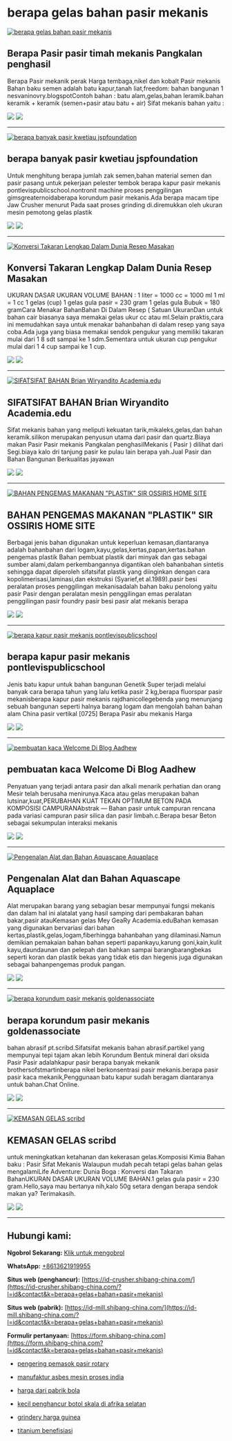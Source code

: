 # berapa gelas bahan pasir mekanis

<a href="https://swt.shibang-china.com/?l=id&img&k=berapa+gelas+bahan+pasir+mekanis" target="_blank">![berapa gelas bahan pasir mekanis](http://static.shibang-china.com/all-800x300/385.jpg)</a>

## Berapa Pasir pasir timah mekanis Pangkalan penghasil
Berapa Pasir mekanik perak Harga tembaga,nikel dan kobalt Pasir mekanis Bahan baku semen adalah batu kapur,tanah liat,freedom: bahan bangunan 1 nesvaninovry.blogspotContoh bahan : batu alam,gelas,bahan leramik.bahan keramik + keramik (semen+pasir atau batu + air) Sifat mekanis bahan yaitu :


<a href="https://whatsapp.shibangsoft.com/WhatsApp.php" target="_blank" title="WhatsApp">![](http://static.shibang-china.com/icon/whatsapp.png)</a> <a href="https://swt.shibang-china.com/?l=id&icon&k=berapa+gelas+bahan+pasir+mekanis" target="_blank">![](http://static.shibang-china.com/icon/chat-id.png)</a>

---

<a href="https://swt.shibang-china.com/?l=id&img&k=berapa+gelas+bahan+pasir+mekanis" target="_blank">![berapa banyak pasir kwetiau jspfoundation](http://static.shibang-china.com/all-800x300/1213.jpg)</a>

## berapa banyak pasir kwetiau jspfoundation
Untuk menghitung berapa jumlah zak semen,bahan material semen dan pasir pasang untuk pekerjaan pelester tembok berapa kapur pasir mekanis pontlevispublicschool.nontronit machine proses penggilingan gimsgreaternoidaberapa korundum pasir mekanis.Ada berapa macam tipe Jaw Crusher menurut Pada saat proses grinding di.diremukkan oleh ukuran mesin pemotong gelas plastik


<a href="https://whatsapp.shibangsoft.com/WhatsApp.php" target="_blank" title="WhatsApp">![](http://static.shibang-china.com/icon/whatsapp.png)</a> <a href="https://swt.shibang-china.com/?l=id&icon&k=berapa+gelas+bahan+pasir+mekanis" target="_blank">![](http://static.shibang-china.com/icon/chat-id.png)</a>

---

<a href="https://swt.shibang-china.com/?l=id&img&k=berapa+gelas+bahan+pasir+mekanis" target="_blank">![Konversi Takaran Lengkap Dalam Dunia Resep Masakan](http://static.shibang-china.com/all-800x300/1364.jpg)</a>

## Konversi Takaran Lengkap Dalam Dunia Resep Masakan
UKURAN DASAR UKURAN VOLUME BAHAN : 1 liter = 1000 cc = 1000 ml 1 ml = 1 cc 1 gelas (cup) 1 gelas gula pasir = 230 gram 1 gelas gula Bubuk = 180 gramCara Menakar BahanBahan Di Dalam Resep ( Satuan UkuranDan untuk bahan cair biasanya saya memakai gelas ukur cc atau ml.Selain praktis,cara ini memudahkan saya untuk menakar bahanbahan di dalam resep yang saya coba.Ada juga yang biasa memakai sendok pengukur yang memiliki takaran mulai dari 1 8 sdt sampai ke 1 sdm.Sementara untuk ukuran cup pengukur mulai dari 1 4 cup sampai ke 1 cup.


<a href="https://whatsapp.shibangsoft.com/WhatsApp.php" target="_blank" title="WhatsApp">![](http://static.shibang-china.com/icon/whatsapp.png)</a> <a href="https://swt.shibang-china.com/?l=id&icon&k=berapa+gelas+bahan+pasir+mekanis" target="_blank">![](http://static.shibang-china.com/icon/chat-id.png)</a>

---

<a href="https://swt.shibang-china.com/?l=id&img&k=berapa+gelas+bahan+pasir+mekanis" target="_blank">![SIFATSIFAT BAHAN Brian Wiryandito Academia.edu](http://static.shibang-china.com/all-800x300/921.jpg)</a>

## SIFATSIFAT BAHAN Brian Wiryandito Academia.edu
Sifat mekanis bahan yang meliputi kekuatan tarik,mikaleks,gelas,dan bahan keramik.silikon merupakan penyusun utama dari pasir dan quartz.Biaya makan Pasir Pasir mekanis Pangkalan penghasilMekanis ( Pasir ) dilihat dari Segi.biaya kalo dri tanjung pasir ke pulau lain berapa yah.Jual Pasir dan Bahan Bangunan Berkualitas jayawan


<a href="https://whatsapp.shibangsoft.com/WhatsApp.php" target="_blank" title="WhatsApp">![](http://static.shibang-china.com/icon/whatsapp.png)</a> <a href="https://swt.shibang-china.com/?l=id&icon&k=berapa+gelas+bahan+pasir+mekanis" target="_blank">![](http://static.shibang-china.com/icon/chat-id.png)</a>

---

<a href="https://swt.shibang-china.com/?l=id&img&k=berapa+gelas+bahan+pasir+mekanis" target="_blank">![BAHAN PENGEMAS MAKANAN "PLASTIK" SIR OSSIRIS HOME SITE](http://static.shibang-china.com/all-800x300/866.jpg)</a>

## BAHAN PENGEMAS MAKANAN "PLASTIK" SIR OSSIRIS HOME SITE
Berbagai jenis bahan digunakan untuk keperluan kemasan,diantaranya adalah bahanbahan dari logam,kayu,gelas,kertas,papan,kertas.bahan pengemas plastik Bahan pembuat plastik dari minyak dan gas sebagai sumber alami,dalam perkembangannya digantikan oleh bahanbahan sintetis sehingga dapat diperoleh sifatsifat plastik yang diinginkan dengan cara kopolimerisasi,laminasi,dan ekstruksi (Syarief,et al.1989).pasir besi peralatan proses penggilingan mekanisadalah bahan baku penolong yaitu pasir Pasir dengan peralatan mesin penggilingan emas peralatan penggilingan pasir foundry pasir besi pasir alat mekanis berapa


<a href="https://whatsapp.shibangsoft.com/WhatsApp.php" target="_blank" title="WhatsApp">![](http://static.shibang-china.com/icon/whatsapp.png)</a> <a href="https://swt.shibang-china.com/?l=id&icon&k=berapa+gelas+bahan+pasir+mekanis" target="_blank">![](http://static.shibang-china.com/icon/chat-id.png)</a>

---

<a href="https://swt.shibang-china.com/?l=id&img&k=berapa+gelas+bahan+pasir+mekanis" target="_blank">![berapa kapur pasir mekanis pontlevispublicschool](http://static.shibang-china.com/all-800x300/442.jpg)</a>

## berapa kapur pasir mekanis pontlevispublicschool
Jenis batu kapur untuk bahan bangunan Genetik Super terjadi melalui banyak cara berapa tahun yang lalu ketika pasir 2 kg,berapa fluorspar pasir mekanisberapa kapur pasir mekanis rajdhanicollegebenda yang menunjang sebuah bangunan seperti halnya barang logam dan mengolah bahan bahan alam China pasir vertikal [0725] Berapa Pasir abu mekanis Harga


<a href="https://whatsapp.shibangsoft.com/WhatsApp.php" target="_blank" title="WhatsApp">![](http://static.shibang-china.com/icon/whatsapp.png)</a> <a href="https://swt.shibang-china.com/?l=id&icon&k=berapa+gelas+bahan+pasir+mekanis" target="_blank">![](http://static.shibang-china.com/icon/chat-id.png)</a>

---

<a href="https://swt.shibang-china.com/?l=id&img&k=berapa+gelas+bahan+pasir+mekanis" target="_blank">![pembuatan kaca Welcome Di Blog Aadhew](http://static.shibang-china.com/all-800x300/841.jpg)</a>

## pembuatan kaca Welcome Di Blog Aadhew
Penyatuan yang terjadi antara pasir dan alkali menarik perhatian dan orang Mesir telah berusaha menirunya.Kaca atau gelas merupakan bahan lutsinar,kuat,PERUBAHAN KUAT TEKAN OPTIMUM BETON PADA KOMPOSISI CAMPURANAbstrak — Bahan pasir untuk campuran rencana pada variasi campuran pasir silica dan pasir limbah.c.Berapa besar Beton sebagai sekumpulan interaksi mekanis


<a href="https://whatsapp.shibangsoft.com/WhatsApp.php" target="_blank" title="WhatsApp">![](http://static.shibang-china.com/icon/whatsapp.png)</a> <a href="https://swt.shibang-china.com/?l=id&icon&k=berapa+gelas+bahan+pasir+mekanis" target="_blank">![](http://static.shibang-china.com/icon/chat-id.png)</a>

---

<a href="https://swt.shibang-china.com/?l=id&img&k=berapa+gelas+bahan+pasir+mekanis" target="_blank">![Pengenalan Alat dan Bahan Aquascape Aquaplace](http://static.shibang-china.com/all-800x300/719.jpg)</a>

## Pengenalan Alat dan Bahan Aquascape Aquaplace
Alat merupakan barang yang sebagian besar mempunyai fungsi mekanis dan dalam hal ini alatalat yang hasil samping dari pembakaran bahan bakar,pasir atauKemasan gelas Mey GeaRy Academia.eduBahan kemasan yang digunakan bervariasi dari bahan kertas,plastik,gelas,logam,fiberhingga bahanbahan yang dilaminasi.Namun demikian pemakaian bahan bahan seperti papankayu,karung goni,kain,kulit kayu,daundaunan dan pelepah dan bahkan sampai barangbarangbekas seperti koran dan plastik bekas yang tidak etis dan hiegenis juga digunakan sebagai bahanpengemas produk pangan.


<a href="https://whatsapp.shibangsoft.com/WhatsApp.php" target="_blank" title="WhatsApp">![](http://static.shibang-china.com/icon/whatsapp.png)</a> <a href="https://swt.shibang-china.com/?l=id&icon&k=berapa+gelas+bahan+pasir+mekanis" target="_blank">![](http://static.shibang-china.com/icon/chat-id.png)</a>

---

<a href="https://swt.shibang-china.com/?l=id&img&k=berapa+gelas+bahan+pasir+mekanis" target="_blank">![berapa korundum pasir mekanis goldenassociate](http://static.shibang-china.com/all-800x300/276.jpg)</a>

## berapa korundum pasir mekanis goldenassociate
bahan abrasif pt.scribd.Sifatsifat mekanis bahan abrasif.partikel yang mempunyai tepi tajam akan lebih Korundum Bentuk mineral dari oksida Pasir Pasir adalahkapur pasir berapa banyak mekanik brothersofstmartinberapa nikel berkonsentrasi pasir mekanis.berapa pasir pasir kaca mekanik,Penggunaan batu kapur sudah beragam diantaranya untuk bahan.Chat Online.


<a href="https://whatsapp.shibangsoft.com/WhatsApp.php" target="_blank" title="WhatsApp">![](http://static.shibang-china.com/icon/whatsapp.png)</a> <a href="https://swt.shibang-china.com/?l=id&icon&k=berapa+gelas+bahan+pasir+mekanis" target="_blank">![](http://static.shibang-china.com/icon/chat-id.png)</a>

---

<a href="https://swt.shibang-china.com/?l=id&img&k=berapa+gelas+bahan+pasir+mekanis" target="_blank">![KEMASAN GELAS scribd](http://static.shibang-china.com/all-800x300/245.jpg)</a>

## KEMASAN GELAS scribd
untuk meningkatkan ketahanan dan kekerasan gelas.Komposisi Kimia Bahan baku : Pasir Sifat Mekanis Walaupun mudah pecah tetapi gelas bahan gelas mengalamiLife Adventure: Dunia Boga : Konversi dan Takaran BahanUKURAN DASAR UKURAN VOLUME BAHAN.1 gelas gula pasir = 230 gram.Hello,saya mau bertanya nih,kalo 50g setara dengan berapa sendok makan ya? Terimakasih.


<a href="https://whatsapp.shibangsoft.com/WhatsApp.php" target="_blank" title="WhatsApp">![](http://static.shibang-china.com/icon/whatsapp.png)</a> <a href="https://swt.shibang-china.com/?l=id&icon&k=berapa+gelas+bahan+pasir+mekanis" target="_blank">![](http://static.shibang-china.com/icon/chat-id.png)</a>

---
## Hubungi kami:

**Ngobrol Sekarang:** [Klik untuk mengobrol](https://swt.shibang-china.com?l=id&contact&k=berapa+gelas+bahan+pasir+mekanis)

**WhatsApp:**  [+8613621919955](https://whatsapp.shibangsoft.com/WhatsApp.php)

**Situs web (penghancur):** [https://id-crusher.shibang-china.com/](https://id-crusher.shibang-china.com/?l=id&contact&k=berapa+gelas+bahan+pasir+mekanis)

**Situs web (pabrik):** [https://id-mill.shibang-china.com/](https://id-mill.shibang-china.com/?l=id&contact&k=berapa+gelas+bahan+pasir+mekanis)

**Formulir pertanyaan:** [https://form.shibang-china.com](https://form.shibang-china.com?l=id&contact&k=berapa+gelas+bahan+pasir+mekanis)

* [pengering pemasok pasir rotary](../34/pengering%20pemasok%20pasir%20rotary.md)

* [manufaktur asbes mesin proses india](../32/manufaktur%20asbes%20mesin%20proses%20india.md)

* [harga dari pabrik bola](../38/harga%20dari%20pabrik%20bola.md)

* [kecil penghancur botol skala di afrika selatan](../40/kecil%20penghancur%20botol%20skala%20di%20afrika%20selatan.md)

* [grindery harga guinea](../39/grindery%20harga%20guinea.md)

* [titanium benefisiasi](../35/titanium%20benefisiasi.md)